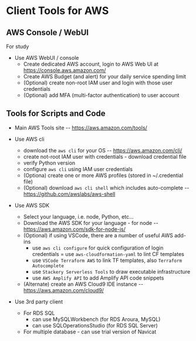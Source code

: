 # Client Tools for AWS

## AWS Console / WebUI

For study
- Use AWS WebUI / console
    - Create dedicated AWS account, login to AWS Web UI at https://console.aws.amazon.com/
    - Create AWS Budget (and alert) for your daily service spending limit
    - (Optional) create non-root IAM user and login with those user credentials
    - (Optional) add MFA (multi-factor authentication) to user account 

## Tools for Scripts and Code

- Main AWS Tools site -- https://aws.amazon.com/tools/

- Use AWS cli
    - download the `aws cli` for your OS -- https://aws.amazon.com/cli/
    - create not-root IAM user with credentials - download credential file
    - verify Python version 
    - configure `aws cli` using IAM user credentials
    - (Optiona) create one or more AWS profiles (stored in ~/.credential file)
    - (Optional) download `aws cli shell` which includes auto-complete -- https://github.com/awslabs/aws-shell

- Use AWS SDK
    - Select your language, i.e. node, Python, etc...
    - Download the AWS SDK for your language - for node -- https://aws.amazon.com/sdk-for-node-js/
    - (Optional) if using VSCode, there are a number of useful AWS add-ins
        - use `aws cli configure` for quick configuration of login credentials
        = use `aws-cloudformation-yaml` to lint CF templates
        - use `VSCode Terraform AWS` to link TF templates, also `Terraform Autocomplete`
        - use `Stackery Serverless Tools` to draw executable infrastructure
        - use `AWS Amplify API` to add Amplify API code snippets
    - (Alternate) create an AWS Cloud9 IDE instance -- https://aws.amazon.com/cloud9/

- Use 3rd party client
    - For RDS SQL 
        - can use MySQLWorkbench (for RDS Aroura, MySQL)
        - can use SQLOperationsStudio (for RDS SQL Server)
    - For multiple database - can use trial version of Navicat